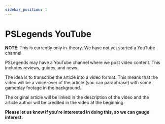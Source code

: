 ```yaml
---
sidebar_position: 1
---
```


# PSLegends YouTube

**NOTE**: This is currently only in-theory. We have not yet started a YouTube channel.

PSLegends may have a YouTube channel where we post video content. This includes reviews, guides, and news.

The idea is to transcribe the article into a video format. This means that the video will be a voice-over of the article (you can paraphrase) with some gameplay footage in the background.

The original article will be linked in the description of the video and the article author will be credited in the video at the beginning.

**Please let us know if you're interested in doing this, so we can gauge interest.**